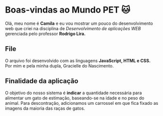 # Boas-vindas ao Mundo PET 🐱

Olá, meu nome é **Camila** e eu vou mostrar um pouco do desenvolvimento web que criei na disciplina de *Desenvolvimento de aplicações WEB* gerenciada pelo professor **Rodrigo Lira.**



## File

O arquivo foi desenvolvido com as linguagens **JavaScript, HTML e CSS.** Por mim e pela minha dupla, Gracielle do Nascimento.


## Finalidade da aplicação
O objetivo do nosso sistema é **indicar** a quantidade necessária para alimentar um gato de estimação, baseando-se na idade e no peso do animal. Para descontração, adicionamos um carrossel em que fica fixado as imagens da maioria das raças de gatos. 

